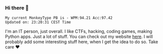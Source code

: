 ### Hi there 👋
<!-- PB START -->
```
My current MonkeyType PB is - WPM:94.21 Acc:97.42
Updated on: 23:20:31 CEST Time
```
<!-- PB END -->
I'm an IT person, just overall. I like CTFs, hacking, coding games, making Python apps. Just a lot of stuff.
You can check out my website [here](https://skill3472.github.io/).
I will probably add some interesting stuff here, when I get the idea to do so. Take care ❤️
